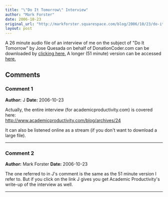 ```yaml
---
title: "\"Do It Tomorrow\" Interview"
author: "Mark Forster"
date: 2006-10-23
original_url: "http://markforster.squarespace.com/blog/2006/10/23/do-it-tomorrow-interview.html"
layout: post
---
```


A 26 minute audio file of an interview of me on the subject of "Do It Tomorrow" by Jose Quesada on behalf of DonationCoder.com can be downloaded by [clicking here.](/storage/dcpodcast6\_64\_22.mp3)
A longer (51 minute) version can be accessed [here.](http://www.academicproductivity.com/audio/ap.com-Mark-Forster-Interview.mp3)

## Comments

### Comment 1
**Author:** J
**Date:** 2006-10-23

Actually, the entire interview (for academicproductivity.com) is covered here:  
<http://www.academicproductivity.com/blog/archives/24>  
  
It can also be listened online as a stream (if you don't want to download a large file).

---

### Comment 2
**Author:** Mark Forster
**Date:** 2006-10-23

The one referred to in J's comment is the same as the 51 minute version I refer to. But if you click on the link J gives you get Academic Productivity's write-up of the interview as well.

---
